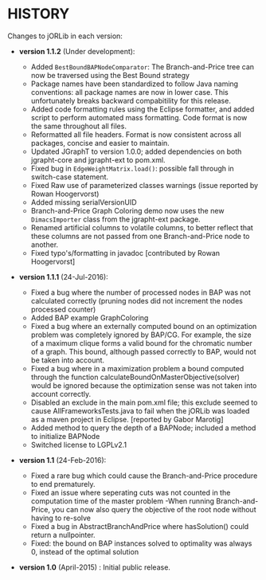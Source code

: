 # HISTORY #

Changes to jORLib in each version:

- **version 1.1.2** (Under development):
	- Added `BestBoundBAPNodeComparator`: The Branch-and-Price tree can now be traversed using the Best Bound strategy
	- Package names have been standardized to follow Java naming conventions: all package names are now in lower case. This unfortunately breaks backward compabitility for this release.
	- Added code formatting rules using the Eclipse formatter, and added script to perform automated mass formatting. Code format is now the same throughout all files.
	- Reformatted all file headers. Format is now consistent across all packages, concise and easier to maintain.
	- Updated JGraphT to version 1.0.0; added dependencies on both jgrapht-core and jgrapht-ext to pom.xml.
	- Fixed bug in `EdgeWeightMatrix.load()`: possible fall through in switch-case statement.
	- Fixed Raw use of parameterized classes warnings (issue reported by Rowan Hoogervorst)
	- Added missing serialVersionUID
	- Branch-and-Price Graph Coloring demo now uses the new `DimacsImporter` class from the jgrapht-ext package.
	- Renamed artificial columns to volatile columns, to better reflect that these columns are not passed from one 	Branch-and-Price node to another.
	- Fixed typo's/formatting in javadoc [contributed by Rowan Hoogervorst]


- **version 1.1.1** (24-Jul-2016):
	- Fixed a bug where the number of processed nodes in BAP was not calculated correctly (pruning nodes did not increment the nodes processed counter)
	- Added BAP example GraphColoring
	- Fixed a bug where an externally computed bound on an optimization problem was completely ignored by BAP/CG. For example, the size of a maximum clique forms a valid bound for the chromatic number of a graph. This bound, although passed correctly to BAP, would not be taken into account.
	- Fixed a bug where in a maximization problem a bound computed through the function calculateBoundOnMasterObjective(solver) would be ignored because the optimization sense was not taken into account correctly.
	- Disabled an exclude in the main pom.xml file; this exclude seemed to cause AllFrameworksTests.java to fail when the jORLib was loaded as a maven project in Eclipse. [reported by Gabor Marotig]
	- Added method to query the depth of a BAPNode; included a method to initialize BAPNode
	- Switched license to LGPLv2.1

- **version 1.1** (24-Feb-2016): 
	- Fixed a rare bug which could cause the Branch-and-Price procedure to end prematurely.
	- Fixed an issue where seperating cuts was not counted in the computation time of the master problem
	-When running Branch-and-Price, you can now also query the objective of the root node without having to re-solve
	- Fixed a bug in AbstractBranchAndPrice where hasSolution() could return a nullpointer.
	- Fixed: the bound on BAP instances solved to optimality was always 0, instead of the optimal solution

- **version 1.0** (April-2015) : Initial public release.

